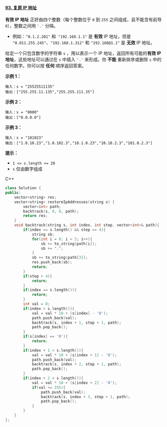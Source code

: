 #### [93. 复原 IP 地址](https://leetcode-cn.com/problems/restore-ip-addresses/)

**有效 IP 地址** 正好由四个整数（每个整数位于 `0` 到 `255` 之间组成，且不能含有前导 `0`），整数之间用 `'.'` 分隔。

- 例如：`"0.1.2.201"` 和` "192.168.1.1"` 是 **有效** IP 地址，但是 `"0.011.255.245"`、`"192.168.1.312"` 和 `"192.168@1.1"` 是 **无效** IP 地址。

给定一个只包含数字的字符串 `s` ，用以表示一个 IP 地址，返回所有可能的**有效 IP 地址**，这些地址可以通过在 `s` 中插入 `'.'` 来形成。你 **不能** 重新排序或删除 `s` 中的任何数字。你可以按 **任何** 顺序返回答案。

 

**示例 1：**

```
输入：s = "25525511135"
输出：["255.255.11.135","255.255.111.35"]
```

**示例 2：**

```
输入：s = "0000"
输出：["0.0.0.0"]
```

**示例 3：**

```
输入：s = "101023"
输出：["1.0.10.23","1.0.102.3","10.1.0.23","10.10.2.3","101.0.2.3"]
```

 

**提示：**

- `1 <= s.length <= 20`
- `s` 仅由数字组成



C++

```c++
class Solution {
public:
    vector<string> res;
    vector<string> restoreIpAddresses(string s) {
        vector<int> path;
        backtrack(s, 0, 0, path);
        return res;
    }
    void backtrack(string s, int index, int step, vector<int>& path){
        if(index == s.length() && step == 4){
            string sb;
            for(int i = 0; i < 3; i++){
                sb += to_string(path[i]);
                sb += ".";
            }
            sb += to_string(path[3]);
            res.push_back(sb);
            return;
        }
        if(step > 4){
            return;
        }
        if(index == s.length()){
            return;
        }
        int val = 0;
        if(index < s.length()){
            val = val * 10 + (s[index] - '0');
            path.push_back(val);
            backtrack(s, index + 1, step + 1, path);
            path.pop_back();
        }
        if(s[index] == '0'){
            return;
        }
        if(index + 1 < s.length()){
            val = val * 10 + (s[index + 1] - '0');
            path.push_back(val);
            backtrack(s, index + 2, step + 1, path);
            path.pop_back();
        }
        if(index + 2 < s.length()){
            val = val * 10 + (s[index + 2] - '0');
            if(val <= 255){
                path.push_back(val);
                backtrack(s, index + 3, step + 1, path);
                path.pop_back();
            }
        }
    }
};
```

